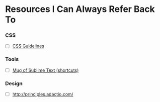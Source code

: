 # Resources I Can Always Refer Back To

### CSS
- [ ] [CSS Guidelines](http://cssguidelin.es/)

### Tools
- [ ] [Mug of Sublime Text (shortcuts)](http://katiek2.github.io/most/)

### Design
- [ ] http://principles.adactio.com/
